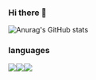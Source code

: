 ### Hi there 👋
![Anurag's GitHub stats](https://github-readme-stats.vercel.app/api?username=jtiger0303&show_icons=true&theme=radical)


### languages
<img src="https://img.shields.io/badge/Spring-6DB33F?style=flat-square&logo=Spring&logoColor=green"/><img src="https://img.shields.io/badge/Java-007396?style=flat-square&logo=Java&logoColor=blue"/><img src="https://img.shields.io/badge/C++-00599C?style=flat-square&logo=C++&logoColor=black"/>

